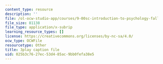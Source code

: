 ```yaml
---
content_type: resource
description: ''
file: /ol-ocw-studio-app/courses/9-00sc-introduction-to-psychology-fall-2011/025b3c7627ec53d485ac9bb0fefa38e5_2fbrl6WoIyo.vtt
file_size: 81138
file_type: application/x-subrip
learning_resource_types: []
license: https://creativecommons.org/licenses/by-nc-sa/4.0/
ocw_type: OCWFile
resourcetype: Other
title: 3play caption file
uid: 025b3c76-27ec-53d4-85ac-9bb0fefa38e5
---
```

